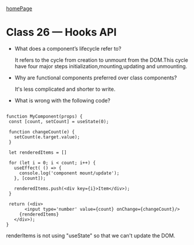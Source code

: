 [homePage](https://henok-6411.github.io/reading-notes)

# Class 26 — Hooks API 

- What does a component’s lifecycle refer to?

    It refers to the cycle from creation to unmount from the DOM.This cycle have four major steps initialization,mounting,updating and unmounting.
    
- Why are functional components preferred over class components?

    It's less complicated and shorter to write. 
    
- What is wrong with the following code?
 ``` import React, {useState, useEffect} from 'react'; 
   
function MyComponent(props) {
  const [count, setCount] = useState(0); 
     
  function changeCount(e) {
    setCount(e.target.value); 
  }
     
  let renderedItems = []
     
  for (let i = 0; i < count; i++) {
    useEffect( () => {
      console.log('component mount/update'); 
    }, [count]); 
       
    renderedItems.push(<div key={i}>Item</div>); 
  }
     
  return (<div>
    	<input type='number' value={count} onChange={changeCount}/>
      {renderedItems}
    </div>);
}
```
renderItems is not using "useState" so that we can't update the DOM. 
